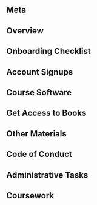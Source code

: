 ## Meta

## Overview

## Onboarding Checklist

## Account Signups

## Course Software

## Get Access to Books

## Other Materials

## Code of Conduct

## Administrative Tasks

## Coursework
